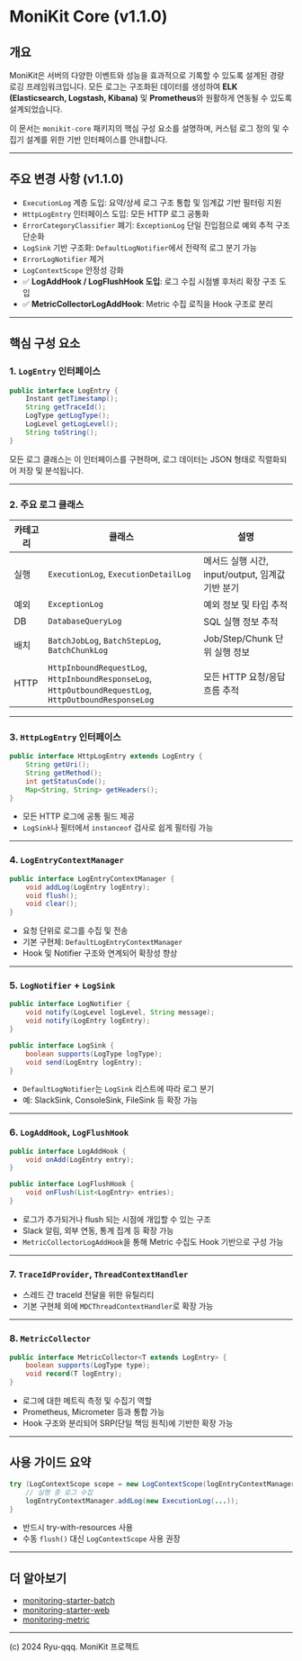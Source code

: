 # MoniKit Core (v1.1.0)

## 개요
MoniKit은 서버의 다양한 이벤트와 성능을 효과적으로 기록할 수 있도록 설계된 경량 로깅 프레임워크입니다. 모든 로그는 구조화된 데이터를 생성하여 **ELK (Elasticsearch, Logstash, Kibana)** 및 **Prometheus**와 원활하게 연동될 수 있도록 설계되었습니다.

이 문서는 `monikit-core` 패키지의 핵심 구성 요소를 설명하며, 커스텀 로그 정의 및 수집기 설계를 위한 기반 인터페이스를 안내합니다.

---

## 주요 변경 사항 (v1.1.0)

- `ExecutionLog` 계층 도입: 요약/상세 로그 구조 통합 및 임계값 기반 필터링 지원
- `HttpLogEntry` 인터페이스 도입: 모든 HTTP 로그 공통화
- `ErrorCategoryClassifier` 폐기: `ExceptionLog` 단일 진입점으로 예외 추적 구조 단순화
- `LogSink` 기반 구조화: `DefaultLogNotifier`에서 전략적 로그 분기 가능
- `ErrorLogNotifier` 제거
- `LogContextScope` 안정성 강화
- ✅ **LogAddHook / LogFlushHook 도입**: 로그 수집 시점별 후처리 확장 구조 도입
- ✅ **MetricCollectorLogAddHook**: Metric 수집 로직을 Hook 구조로 분리

---

## 핵심 구성 요소

### 1. `LogEntry` 인터페이스
```java
public interface LogEntry {
    Instant getTimestamp();
    String getTraceId();
    LogType getLogType();
    LogLevel getLogLevel();
    String toString();
}
```
모든 로그 클래스는 이 인터페이스를 구현하며, 로그 데이터는 JSON 형태로 직렬화되어 저장 및 분석됩니다.

---

### 2. 주요 로그 클래스

| 카테고리 | 클래스 | 설명 |
|----------|--------|------|
| 실행 | `ExecutionLog`, `ExecutionDetailLog` | 메서드 실행 시간, input/output, 임계값 기반 분기 |
| 예외 | `ExceptionLog` | 예외 정보 및 타입 추적 |
| DB | `DatabaseQueryLog` | SQL 실행 정보 추적 |
| 배치 | `BatchJobLog`, `BatchStepLog`, `BatchChunkLog` | Job/Step/Chunk 단위 실행 정보 |
| HTTP | `HttpInboundRequestLog`, `HttpInboundResponseLog`, `HttpOutboundRequestLog`, `HttpOutboundResponseLog` | 모든 HTTP 요청/응답 흐름 추적 |

---

### 3. `HttpLogEntry` 인터페이스

```java
public interface HttpLogEntry extends LogEntry {
    String getUri();
    String getMethod();
    int getStatusCode();
    Map<String, String> getHeaders();
}
```

- 모든 HTTP 로그에 공통 필드 제공
- `LogSink`나 필터에서 `instanceof` 검사로 쉽게 필터링 가능

---

### 4. `LogEntryContextManager`

```java
public interface LogEntryContextManager {
    void addLog(LogEntry logEntry);
    void flush();
    void clear();
}
```

- 요청 단위로 로그를 수집 및 전송
- 기본 구현체: `DefaultLogEntryContextManager`
- Hook 및 Notifier 구조와 연계되어 확장성 향상

---

### 5. `LogNotifier` + `LogSink`

```java
public interface LogNotifier {
    void notify(LogLevel logLevel, String message);
    void notify(LogEntry logEntry);
}

public interface LogSink {
    boolean supports(LogType logType);
    void send(LogEntry logEntry);
}
```

- `DefaultLogNotifier`는 `LogSink` 리스트에 따라 로그 분기
- 예: SlackSink, ConsoleSink, FileSink 등 확장 가능

---

### 6. `LogAddHook`, `LogFlushHook`

```java
public interface LogAddHook {
    void onAdd(LogEntry entry);
}

public interface LogFlushHook {
    void onFlush(List<LogEntry> entries);
}
```

- 로그가 추가되거나 flush 되는 시점에 개입할 수 있는 구조
- Slack 알림, 외부 연동, 통계 집계 등 확장 가능
- `MetricCollectorLogAddHook`을 통해 Metric 수집도 Hook 기반으로 구성 가능

---

### 7. `TraceIdProvider`, `ThreadContextHandler`

- 스레드 간 traceId 전달을 위한 유틸리티
- 기본 구현체 외에 `MDCThreadContextHandler`로 확장 가능

---

### 8. `MetricCollector`

```java
public interface MetricCollector<T extends LogEntry> {
    boolean supports(LogType type);
    void record(T logEntry);
}
```

- 로그에 대한 메트릭 측정 및 수집기 역할
- Prometheus, Micrometer 등과 통합 가능
- Hook 구조와 분리되어 SRP(단일 책임 원칙)에 기반한 확장 가능

---

## 사용 가이드 요약

```java
try (LogContextScope scope = new LogContextScope(logEntryContextManager)) {
    // 실행 중 로그 수집
    logEntryContextManager.addLog(new ExecutionLog(...));
}
```

- 반드시 try-with-resources 사용
- 수동 `flush()` 대신 `LogContextScope` 사용 권장

---

## 더 알아보기

- [monitoring-starter-batch](./monitoring-starter-batch)
- [monitoring-starter-web](./monitoring-starter-web)
- [monitoring-metric](./monitoring-metric)

---

(c) 2024 Ryu-qqq. MoniKit 프로젝트